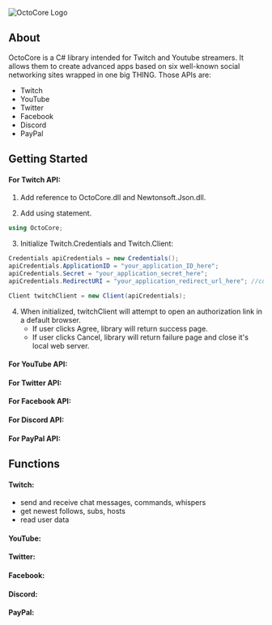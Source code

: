 ![OctoCore Logo](https://i.imgur.com/kt0QmIo.png)

## **About** 
OctoCore is a C# library intended for Twitch and Youtube streamers. It allows them to create advanced apps based on six well-known social networking sites wrapped in one big THING. Those APIs are:
* Twitch
* YouTube
* Twitter
* Facebook
* Discord
* PayPal
 
 
 
## **Getting Started**
#### For Twitch API:
1. Add reference to OctoCore.dll and Newtonsoft.Json.dll.

2. Add using statement.
```csharp
using OctoCore;
```

3. Initialize Twitch.Credentials and Twitch.Client:
```csharp
Credentials apiCredentials = new Credentials();
apiCredentials.ApplicationID = "your_application_ID_here";
apiCredentials.Secret = "your_application_secret_here";
apiCredentials.RedirectURI = "your_application_redirect_url_here"; //currently accepting http://localhost only

Client twitchClient = new Client(apiCredentials);
```

4. When initialized, twitchClient will attempt to open an authorization link in a default browser.
	* If user clicks Agree, library will return success page.
	* If user clicks Cancel, library will return failure page and close it's local web server.

#### For YouTube API:

#### For Twitter API:

#### For Facebook API:

#### For Discord API:

#### For PayPal API:
 
 
 
## **Functions**
#### Twitch:
* send and receive chat messages, commands, whispers
* get newest follows, subs, hosts
* read user data

#### YouTube:

#### Twitter:

#### Facebook:

#### Discord:

#### PayPal:
